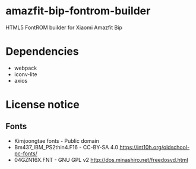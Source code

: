 # amazfit-bip-fontrom-builder
HTML5 FontROM builder for Xiaomi Amazfit Bip

# Dependencies
* webpack
* iconv-lite
* axios

# License notice
## Fonts
* Kimjoongtae fonts - Public domain
* Bm437_IBM_PS2thin4.F16 - CC-BY-SA 4.0 https://int10h.org/oldschool-pc-fonts/
* 04GZN16X.FNT - GNU GPL v2 http://dos.minashiro.net/freedosvd.html
